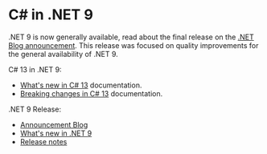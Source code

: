 # C# in .NET 9

.NET 9 is now generally available, read about the final release on the [.NET Blog announcement](https://aka.ms/dotnet9). This release was focused on quality improvements for the general availability of .NET 9.

C# 13 in .NET 9:

* [What's new in C# 13](https://learn.microsoft.com/dotnet/csharp/whats-new/csharp-13) documentation.
* [Breaking changes in C# 13](https://learn.microsoft.com/dotnet/csharp/whats-new/breaking-changes/compiler%20breaking%20changes%20-%20dotnet%209) documentation.

.NET 9 Release:

* [Announcement Blog](https://aka.ms/dotnet9)
* [What's new in .NET 9](https://learn.microsoft.com/dotnet/core/whats-new/dotnet-9/overview)
* [Release notes](README.md)
